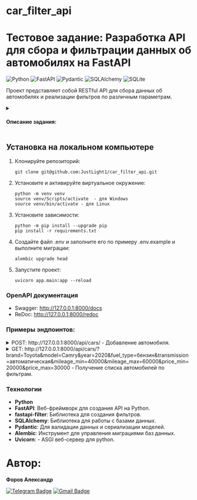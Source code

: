 # car_filter_api

# Тестовое задание: Разработка API для сбора и фильтрации данных об автомобилях на FastAPI

![Python](https://img.shields.io/badge/python-3670A0?style=for-the-badge&logo=python&logoColor=ffdd54)
![FastAPI](https://img.shields.io/badge/fastapi-005571?style=for-the-badge&logo=fastapi)
![Pydantic](https://img.shields.io/badge/Pydantic-black?style=for-the-badge&logo=pydantic&logoColor=red)
![SQLAlchemy](https://img.shields.io/badge/sqlalchemy-%23D71F00?style=for-the-badge&logo=sqlalchemy&logoColor=black&logoSize=auto)
![SQLite](https://img.shields.io/badge/sqlite-%2307405e.svg?style=for-the-badge&logo=sqlite&logoColor=white)

Проект представляет собой RESTful API для сбора данных об автомобилях и реализации фильтров по различным параметрам.

<details>

<summary>
<h4>Описание задания:</h4>
</summary>

API должно поддерживать следующие функции:

1. Добавление нового автомобиля:
   - Марка
   - Модель
   - Год выпуска
   - Тип топлива (бензин, дизель, электричество, гибрид)
   - Тип КПП (механическая, автоматическая, вариатор, робот)
   - Пробег
   - Цена
2. Получение списка автомобилей с фильтрами:
   - По марке
   - По модели
   - По году выпуска
   - По типу топлива
   - По типу КПП
   - По пробегу (диапазон)
   - По цене (диапазон)
3. Получение деталей конкретного автомобиля по ID.

### Требования:

- Использовать Python и фреймворк Django или FastAPI.
- Использовать базу данных SQLite или PostgreSQL.
- Реализовать валидацию данных.
- Обеспечить обработку ошибок и возвращение соответствующих HTTP статусов.

## Доп. задание

1. Реализовать аутентификацию и авторизацию для защиты API.
2. Добавить возможность обновления и удаления автомобилей.
3. Реализовать пагинацию для списка автомобилей.
4. Предоставить документацию по API (например, с использованием Swagger).

</details>

## **Установка на локальном компьютере**

1. Клонируйте репозиторий:
   ```
   git clone git@github.com:JustLight1/car_filter_api.git
   ```
2. Установите и активируйте виртуальное окружение:
   ```
   python -m venv venv
   source venv/Scripts/activate  - для Windows
   source venv/bin/activate - для Linux
   ```
3. Установите зависимости:
   ```
   python -m pip install --upgrade pip
   pip install -r requirements.txt
   ```
4. Создайте файл .env и заполните его по примеру .env.example и выполните миграции:
   ```
   alembic upgrade head
   ```
5. Запустите проект:
   ```
   uvicorn app.main:app --reload
   ```

### **OpenAPI документация**

- Swagger: http://127.0.0.1:8000/docs
- ReDoc: http://127.0.0.1:8000/redoc

### **Примеры эндпоинтов:**

<details><summary> POST: http://127.0.0.1:8000/api/cars/  - Добавление автомобиля.</summary>

    200 OK:
    ```json
    [
        {
            "brand": "Toyota",
            "model": "Camry",
            "year": 2020,
            "fuel_type": "бензин",
            "transmission": "автоматическая",
            "mileage": 50000,
            "price": 25000
        },
    ]
    ```

</details>

<details><summary> GET: http://127.0.0.1:8000/api/cars/?brand=Toyota&model=Camry&year=2020&fuel_type=бензин&transmission=автоматическая&mileage_min=40000&mileage_max=60000&price_min=20000&price_max=30000
  - Получение списка автомобилей по фильтрам.</summary>

    200 OK:
    ```json
     [
        {
            "brand": "Toyota",
            "model": "Camry",
            "year": 2020,
            "fuel_type": "бензин",
            "transmission": "автоматическая",
            "mileage": 50000,
            "price": 25000
        },
    ]
    ```

</details>

### Технологии

- **Python**
- **FastAPI**: Веб-фреймворк для создания API на Python.
- **fastapi-filter**: Библиотека для создания фильтров.
- **SQLAlchemy**: Библиотека для работы с базами данных.
- **Pydantic**: Для валидации данных и сериализации моделей.
- **Alembic**: Инструмент для управления миграциями баз данных.
- **Uvicorn**: - ASGI веб-сервер для python.

# Автор:

**Форов Александр**

[![Telegram Badge](https://img.shields.io/badge/-Light_88-blue?style=social&logo=telegram&link=https://t.me/Light_88)](https://t.me/Light_88)
[![Gmail Badge](https://img.shields.io/badge/forov.py@gmail.com-c14438?style=flat&logo=Gmail&logoColor=white&link=mailto:forov.py@gmail.com)](mailto:forov.py@gmail.com)
